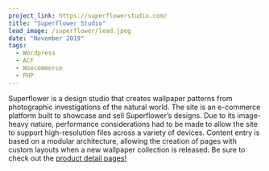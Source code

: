 ```yaml
---
project_link: https://superflowerstudio.com/
title: "Superflower Studio"
lead_image: /superflower/lead.jpeg
date: "November 2019"
tags:
  - Wordpress
  - ACF
  - Woocommerce
  - PHP
---
```


Superflower is a design studio that creates wallpaper patterns from photographic investigations of the natural world. The site is an e-commerce platform built to showcase and sell Superflower’s designs. Due to its image-heavy nature, performance considerations had to be made to allow the site to support high-resolution files across a variety of devices. Content entry is based on a modular architecture, allowing the creation of pages with custom layouts when a new wallpaper collection is released. Be sure to check out the [product detail pages!][pdp]

[pdp]: https://superflowerstudio.com/product/cannonball/?attribute_pa_style=1
